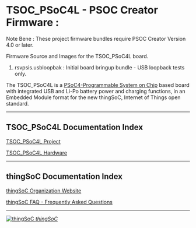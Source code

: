 # TSOC_PSoC4L - PSOC Creator Firmware :

Note Bene : These project firmware bundles require PSOC Creator Version 4.0 or later.

Firmware Source and Images for the TSOC_PSoC4L board.

1) rsvpsis.usbloopbak : Initial board bringup bundle - USB loopback tests only.


The TSOC_PSoC4L is a [PSoC4-Programmable System on Chip](http://www.cypress.com/documentation/datasheets/psoc-4-psoc-4200l-family-datasheet)
based board with integrated USB and Li-Po battery power and charging functions, 
in an Embedded Module format for the new thingSoC, Internet of Things open standard.

---------------------------------------

## TSOC_PSoC4L Documentation Index <a name="TSOC_PSoC4L_documentation_index"/>

[TSOC_PSoC4L Project](http://thingsoc.github.io/projects/TSOC_PSoC4L.html)

[TSOC_PSoC4L Hardware](https://github.com/thingSoC/TSOC_PSoC4L/tree/master/TSOC_PSoC4L/hardware)


---------------------------------------

## thingSoC Documentation Index <a name="thingSoC_documentation_index"/>

[thingSoC Organization Website](http://thingSoC.github.io)

[thingSoC FAQ - Frequently Asked Questions](http://thingsoc.github.io/support/faq.html)

---------------------------------------

[![thingSoC](http://thingsoc.github.io/img/projects/thingSoC/thingSoC_thumb.png?raw=true) 
*thingSoC*](http://thingsoc.github.io)
